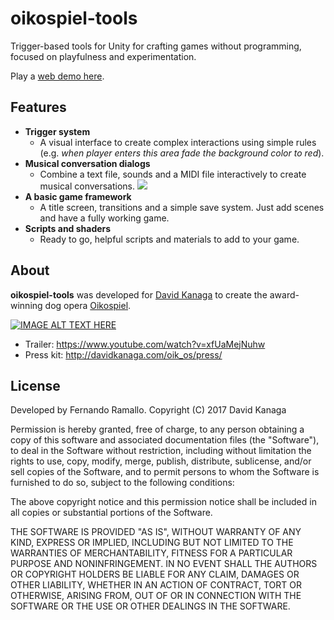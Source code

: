 # oikospiel-tools
Trigger-based tools for Unity for crafting games without programming, focused on playfulness and experimentation.

Play a [web demo here](https://s3.amazonaws.com/fernandoramallo.public/Oikos/oikostools/tutorial/index.html).

## Features
* **Trigger system**
  * A visual interface to create complex interactions using simple rules (e.g. *when player enters this area fade the background color to red*).
* **Musical conversation dialogs**
  * Combine a text file, sounds and a MIDI file interactively to create musical conversations.
![](https://raw.githubusercontent.com/wiki/fernandoramallo/oikospiel-tools/img/dialog.gif)
* **A basic game framework**
  * A title screen, transitions and a simple save system. Just add scenes and have a fully working game.
* **Scripts and shaders**
  * Ready to go, helpful scripts and materials to add to your game.


## About
**oikospiel-tools** was developed for [David Kanaga](http://www.davidkanaga.com/) to create the award-winning dog opera [Oikospiel](http://oikospiel.com/). 

[![IMAGE ALT TEXT HERE](http://img.youtube.com/vi/xfUaMejNuhw/0.jpg)](http://www.youtube.com/watch?v=xfUaMejNuhw)


* Trailer: https://www.youtube.com/watch?v=xfUaMejNuhw
* Press kit: http://davidkanaga.com/oik_os/press/

## License

Developed by Fernando Ramallo. Copyright (C) 2017 David Kanaga

Permission is hereby granted, free of charge, to any person obtaining a copy of
this software and associated documentation files (the "Software"), to deal in
the Software without restriction, including without limitation the rights to
use, copy, modify, merge, publish, distribute, sublicense, and/or sell copies of
the Software, and to permit persons to whom the Software is furnished to do so,
subject to the following conditions:

The above copyright notice and this permission notice shall be included in all
copies or substantial portions of the Software.

THE SOFTWARE IS PROVIDED "AS IS", WITHOUT WARRANTY OF ANY KIND, EXPRESS OR
IMPLIED, INCLUDING BUT NOT LIMITED TO THE WARRANTIES OF MERCHANTABILITY, FITNESS
FOR A PARTICULAR PURPOSE AND NONINFRINGEMENT. IN NO EVENT SHALL THE AUTHORS OR
COPYRIGHT HOLDERS BE LIABLE FOR ANY CLAIM, DAMAGES OR OTHER LIABILITY, WHETHER
IN AN ACTION OF CONTRACT, TORT OR OTHERWISE, ARISING FROM, OUT OF OR IN
CONNECTION WITH THE SOFTWARE OR THE USE OR OTHER DEALINGS IN THE SOFTWARE.
